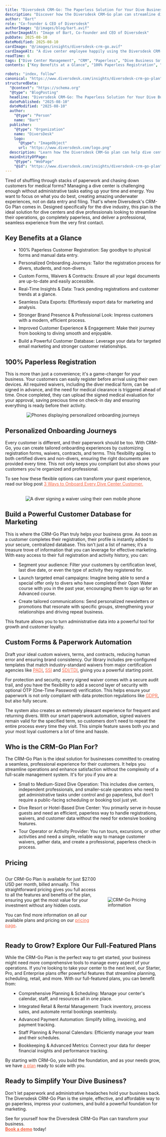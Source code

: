 ```yaml
---
title: "Diversdesk CRM-Go: The Paperless Solution for Your Dive Business"
description: "Discover how the Diversdesk CRM-Go plan can streamline dive center operations, eliminate paperwork, and build a powerful customer database for marketing. Learn who this plan is for and how it can help you grow your business."
author: "Bart"
role: "Co-founder & CEO of Diversdesk"
authorImage: "@/images/blog/bart.avif"
authorImageAlt: "Image of Bart, Co-founder and CEO of Diversdesk"
pubDate: 2025-08-10
dateModified: 2025-08-10
cardImage: "@/images/insights/diversdesk-crm-go.avif"
cardImageAlt: "A dive center employee happily using the Diversdesk CRM-Go dashboard on a tablet while customers check in."
readTime: 6
tags: ["Dive Center Management", "CRM", "Paperless", "Dive Business Software", "Diversdesk"]
contents: ["Key Benefits at a Glance", "100% Paperless Registration", "Personalized Onboarding Journeys", "Build a Powerful Customer Database for Marketing", "Custom Forms & Paperwork Automation", "Who is the CRM-Go Plan For?", "Pricing", "Ready to Grow? Explore Our Full-Featured Plans", "Ready to Simplify Your Dive Business?"]

robots: "index, follow"
canonical: "https://www.diversdesk.com/insights/diversdesk-crm-go-plan"
structuredData:
  "@context": "https://schema.org"
  "@type": "BlogPosting"
  headline: "Diversdesk CRM-Go: The Paperless Solution for Your Dive Business"
  datePublished: "2025-08-10"
  dateModified: "2025-08-10"
  author:
    "@type": "Person"
    name: "Bart"
  publisher:
    "@type": "Organization"
    name: "DiversDesk"
    logo:
      "@type": "ImageObject"
      url: "https://www.diversdesk.com/logo.png"
  description: "Learn how the Diversdesk CRM-Go plan can help dive centers and instructors streamline operations, go paperless, and build a powerful customer database for email marketing and enhanced customer relationships."
  mainEntityOfPage:
    "@type": "WebPage"
    "@id": "https://www.diversdesk.com/insights/diversdesk-crm-go-plan"
---
```


<p>
    Tired of shuffling through stacks of paperwork and chasing down customers for medical forms? Managing a dive center is challenging enough without administrative tasks eating up your time and energy. You want to focus on what you do best, creating amazing underwater experiences, not on data entry and filing.
    That's where Diversdesk's CRM-Go Plan comes in. Designed specifically for the dive industry, this plan is the ideal solution for dive centers and dive professionals looking to streamline their operations, go completely paperless, and deliver a professional, seamless experience from the very first contact.
</p>

<h2 id="key-benefits" class="section-heading">Key Benefits at a Glance</h2>
<ul style="list-style-type: disc; margin-left: 20px; margin-top: 8px;">
    <li>100% Paperless Customer Registration: Say goodbye to physical forms and manual data entry.</li>
    <li>Personalized Onboarding Journeys: Tailor the registration process for divers, students, and non-divers.</li>
    <li>Custom Forms, Waivers & Contracts: Ensure all your legal documents are up-to-date and easily accessible.</li>
    <li>Real-Time Insights & Data: Track pending registrations and customer trends at a glance.</li>
    <li>Seamless Data Exports: Effortlessly export data for marketing and analysis.</li>
    <li>Stronger Brand Presence & Professional Look: Impress customers with a modern, efficient process.</li>
    <li>Improved Customer Experience & Engagement: Make their journey from booking to diving smooth and enjoyable.</li>
    <li>Build a Powerful Customer Database: Leverage your data for targeted email marketing and stronger customer relationships.</li>
</ul>

<h2 id="paperless-registration" class="section-heading">100% Paperless Registration</h2>
<p>
    This is more than just a convenience; it's a game-changer for your business. Your customers can easily register before arrival using their own devices. All required waivers, including the diver medical form, can be signed in advance, and the need for medical clearance is triggered ahead of time. Once completed, they can upload the signed medical evaluation for your approval, saving precious time on check-in day and ensuring everything is ready before their activity.
</p>

<div style="text-align: center;">
  <img 
    src="/images/personalized-onboarding-journey.avif" 
    alt="Phones displaying personalized onboarding journeys"
    class="w-3/4 md:w-3/5 mx-auto"
  />
</div>

<h2 id="personalized-onboarding-journeys" class="section-heading">Personalized Onboarding Journeys</h2>
<p>
    Every customer is different, and their paperwork should be too. With CRM-Go, you can create tailored onboarding experiences by customizing registration forms, waivers, contracts, and terms. This flexibility applies to both certified divers and non-divers, ensuring the right documents are provided every time. This not only keeps you compliant but also shows your customers you're organized and professional.
</p>
<p>
    To see how these flexible options can transform your guest experience, read our blog post <a href="/blog/en/available-onboarding-journeys/" target="_blank" rel="noopener noreferrer" style="color:#F86545">3 Ways to Onboard Every Dive Center Customer.</a>
</p>
<br>
<div style="text-align: center;">
  <img 
    src="/images/blog12-Signing-digital-waiver.avif" 
    alt="A diver signing a waiver using their own mobile phone"
    class="w-full md:w-full mx-auto"
  />
</div>

<h2 id="customer-database" class="section-heading">Build a Powerful Customer Database for Marketing</h2>
<p>
    This is where the CRM-Go Plan truly helps your business grow. As soon as a customer completes their registration, their profile is instantly added to your secure, centralized database. This isn't just a list of names; it’s a treasure trove of information that you can leverage for effective marketing.
    With easy access to their full registration and activity history, you can:
</p>
<ul style="list-style-type: disc; margin-left: 20px; margin-top: 8px;">
    <li>Segment your audience: Filter your customers by certification level, last dive date, or even the type of activity they registered for.</li>
    <li>Launch targeted email campaigns: Imagine being able to send a special offer only to divers who have completed their Open Water course with you in the past year, encouraging them to sign up for an Advanced course.</li>
    <li>Create tailored communications: Send personalized newsletters or promotions that resonate with specific groups, strengthening your relationships and driving repeat business.</li>
</ul>
<p>
    This feature allows you to turn administrative data into a powerful tool for growth and customer loyalty.
</p>

<h2 id="Custom-forms-and-automation" class="section-heading">Custom Forms & Paperwork Automation</h2>
<p>
    Draft your ideal custom waivers, terms, and contracts, reducing human error and ensuring brand consistency. Our library includes pre-configured templates that match industry-standard waivers from major certification agencies like <a href="https://www.padi.com/" target="_blank" rel="noopener noreferrer" style="color:#F86545">PADI</a>, <a href="https://www.divessi.com/" target="_blank" rel="noopener noreferrer" style="color:#F86545">SSI</a> and <a href="https://www.tdisdi.com/" target="_blank" rel="noopener noreferrer" style="color:#F86545">SDI/TDI</a>, giving you a powerful starting point.
</p>
<p>
    For protection and security, every signed waiver comes with a secure audit trail, and you have the flexibility to add a second layer of security with optional OTP (One-Time Password) verification. This helps ensure your paperwork is not only compliant with data protection regulations like <a href="https://gdpr.eu/" target="_blank" rel="noopener noreferrer" style="color:#F86545">GDPR</a>, but also fully secure.
</p>
<p>
    The system also creates an extremely pleasant experience for frequent and returning divers. With our smart paperwork automation, signed waivers remain valid for the specified term, so customers don’t need to repeat the entire process every time they visit. This simple feature saves both you and your most loyal customers a lot of time and hassle.
</p>

<h2 id="who-is-the-crm-go-plan-for" class="section-heading">Who is the CRM-Go Plan For?</h2>
<p>
    The CRM-Go Plan is the ideal solution for businesses committed to creating a seamless, professional experience for their customers. It helps you streamline operations and enhance satisfaction without the complexity of a full-scale management system. It's for you if you are a:
</p>
<ul style="list-style-type: disc; margin-left: 20px; margin-top: 8px;">
    <li>Small to Medium-Sized Dive Operation: This includes dive centers, independent professionals, and smaller-scale operators who need to get administrative tasks under control and go paperless, but don't require a public-facing scheduling or booking tool just yet.</li>
    <li>Dive Resort or Hotel-Based Dive Center: You primarily serve in-house guests and need an efficient, paperless way to handle registrations, waivers, and customer data without the need for extensive booking features.</li>
    <li>Tour Operator or Activity Provider: You run tours, excursions, or other activities and need a simple, reliable way to manage customer waivers, gather data, and create a professional, paperless check-in process.</li>
</ul>

<h2 id="pricing" class="section-heading">Pricing</h2>
<div class="flex-container">
  <div class="text-content">
    <p>
      Our CRM-Go Plan is available for just $27.00 USD per month, billed annually. This straightforward pricing gives you full access to all the features and benefits of the plan, ensuring you get the most value for your investment without any hidden costs.
    </p>
    <p>
        You can find more information on all our available plans and pricing on our <a href="/pricing/" target="_blank" rel="noopener noreferrer" style="color:#F86545">pricing page</a>.
    </p>
  </div>
  <div class="image-content">
    <img 
      src="/images/crm-go-pricing.avif" 
      alt="CRM-Go Pricing information"
    />
  </div>
</div>

<h2 id="full-featured-plans" class="section-heading">Ready to Grow? Explore Our Full-Featured Plans</h2>
<p>
    While the CRM-Go Plan is the perfect way to get started, your business might need more comprehensive tools to manage every aspect of your operations. If you're looking to take your center to the next level, our Starter, Pro, and Enterprise plans offer powerful features that streamline planning, scheduling, retail, and more.
    With our full-featured plans, you can benefit from:
</p>
<ul style="list-style-type: disc; margin-left: 20px; margin-top: 8px;">
    <li>Comprehensive Planning & Scheduling: Manage your center's calendar, staff, and resources all in one place.</li>
    <li>Integrated Retail & Rental Management: Track inventory, process sales, and automate rental bookings seamlessly.</li>
    <li>Advanced Payment Automation: Simplify billing, invoicing, and payment tracking.</li>
    <li>Staff Planning & Personal Calendars: Efficiently manage your team and their schedules.</li>
    <li>Bookkeeping & Advanced Metrics: Connect your data for deeper financial insights and performance tracking.</li>
</ul>
<p>
    By starting with CRM-Go, you build the foundation, and as your needs grow, we have <a href="/pricing/" target="_blank" rel="noopener noreferrer" style="color:#F86545">a plan</a> ready to scale with you.
</p>

<h2 id="ready-to-simplify-your-dive-business" class="section-heading">Ready to Simplify Your Dive Business?</h2>
<p>
    Don't let paperwork and administrative headaches hold your business back. The Diversdesk CRM-Go Plan is the simple, effective, and affordable way to go paperless, impress your customers, and build a powerful foundation for marketing.
</p>

<p>
    See for yourself how the Diversdesk CRM-Go Plan can transform your business. <br>
    <a href="https://calendly.com/diversdesk-info/demo" target="_blank" rel="noopener noreferrer" style="color:#F86545"><strong>Book a demo</strong></a> today!
</p>

<style>
  /* This CSS rule targets all list items inside an unordered list */
  ul li {
    margin-bottom: 8px; /* Adjust this value to change the spacing */
  }

/* Default styles for desktop and larger screens */
.flex-container {
  display: flex;
  align-items: center;
  gap: 30px;
}

.text-content {
  flex-basis: 60%;
}

.image-content {
  flex-basis: 30%;
  display: flex;
}

.image-content img {
  height: auto%;
  width: auto;
  object-fit: fill;
}

/* Styles for smaller screens (phones) */
@media (max-width: 768px) {
  .flex-container {
    flex-direction: column; /* Stacks the items vertically */
    gap: 1rem; /* Adjusts the space between the text and image */
  }
  
  .text-content, .image-content {
    flex-basis: 100%; /* Makes both the text and image containers take up the full width */
  }

  .image-content img {
    height: auto; /* Reverts height scaling to maintain aspect ratio */
    width: 50%; /* Makes the image fit the full width of the container */
  }
}
</style>